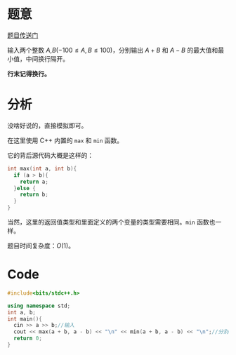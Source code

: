 # 题意
[题目传送门](https://www.luogu.com.cn/problem/AT_joi2021_yo1c_a)

输入两个整数 $A$,$B(-100 \le A,B\le100)$，分别输出 $A+B$ 和 $A-B$ 的最大值和最小值，中间换行隔开。

**行末记得换行。**

# 分析

没啥好说的，直接模拟即可。

在这里使用 C++ 内置的 `max` 和 `min` 函数。

它的背后源代码大概是这样的：

```cpp
int max(int a, int b){
  if (a > b){
    return a;
  }else {
    return b;
  }
}
```
当然，这里的返回值类型和里面定义的两个变量的类型需要相同。`min` 函数也一样。

题目时间复杂度：$O(1)$。

# Code
```cpp
#include<bits/stdc++.h>

using namespace std;
int a, b;
int main(){
  cin >> a >> b;//输入
  cout << max(a + b, a - b) << "\n" << min(a + b, a - b) << "\n";//分别输出 a + b 和 a - b 的最大值和最小值。
  return 0;
}
```
